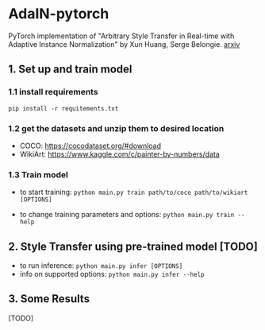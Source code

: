 # AdaIN-pytorch
PyTorch implementation of "Arbitrary Style Transfer in Real-time with Adaptive Instance Normalization" by Xun Huang, Serge Belongie. [arxiv](https://arxiv.org/abs/1703.06868)

## 1. Set up and train model
### 1.1 install requirements
`pip install -r requitements.txt`

### 1.2 get the datasets and unzip them to desired location
- COCO: https://cocodataset.org/#download
- WikiArt: https://www.kaggle.com/c/painter-by-numbers/data

### 1.3 Train model
- to start training:
    `python main.py train path/to/coco path/to/wikiart [OPTIONS]`

- to change training parameters and options:
  `python main.py train --help`

## 2. Style Transfer using pre-trained model [TODO]
- to run inference:
    `python main.py infer [OPTIONS]`
- info on supported options:
  `python main.py infer --help`

## 3. Some Results
[TODO]
